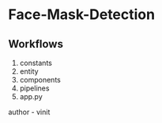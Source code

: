 # Face-Mask-Detection

## Workflows

1. constants
2. entity
3. components
4. pipelines
5. app.py

author - vinit
